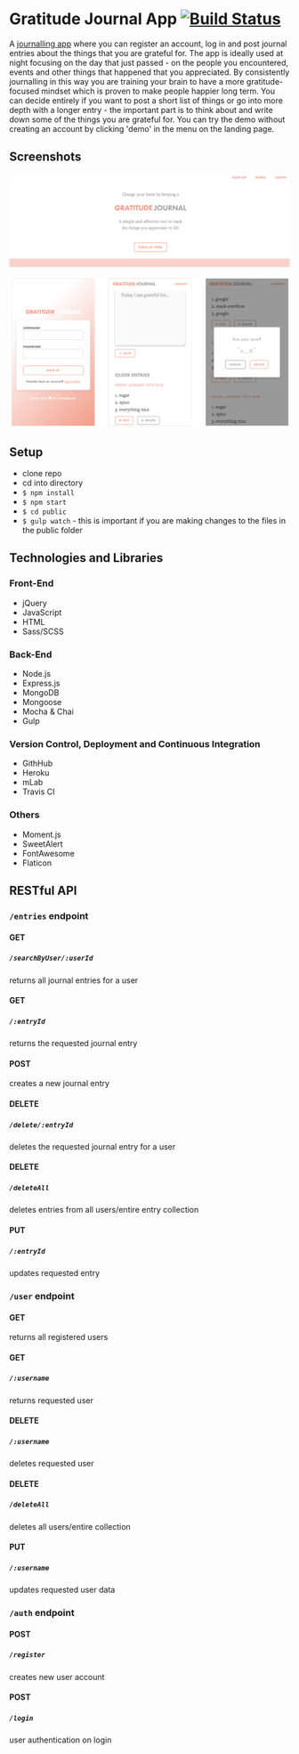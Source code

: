 # Gratitude Journal App  [![Build Status](https://travis-ci.org/trinehaave/grateful.svg?branch=master)](https://travis-ci.org/trinehaave/grateful)

A [journalling app](https://stormy-scrubland-44609.herokuapp.com/landing.html) where you can register an account, log in and post journal entries about the things that you are grateful for.  The app is ideally used at night focusing on the day that just passed - on the people you encountered, events and other things that happened that you appreciated. By consistently journalling in this way you are training your brain to have a more gratitude-focused mindset which is proven to make people happier long term. You can decide entirely if you want to post a short list of things or go into more depth with a longer entry - the important part is to think about and write down some of the things you are grateful for. You can try the demo without creating an account by clicking 'demo' in the menu on the landing page.

## Screenshots
![landing page screenshot](./public/image/landing-page.png)


![journal screenshot](./public/image/screenshot.png)

## Setup

* clone repo
* cd into directory
* `$ npm install`
* `$ npm start`
* `$ cd public`
* `$ gulp watch`  - this is important if you are making changes to the files in the   public folder


## Technologies and Libraries
### Front-End

* jQuery
* JavaScript
* HTML
* Sass/SCSS

### Back-End

* Node.js
* Express.js
* MongoDB
* Mongoose
* Mocha & Chai
* Gulp

### Version Control, Deployment and Continuous Integration

* GithHub
* Heroku
* mLab
* Travis CI

### Others

* Moment.js
* SweetAlert
* FontAwesome
* Flaticon



## RESTful API


### `/entries`  endpoint

#### GET
##### `/searchByUser/:userId`
returns all journal entries for a user

#### GET
##### `/:entryId`
returns the requested journal entry

#### POST
creates a new journal entry

#### DELETE
##### `/delete/:entryId`
deletes the requested journal entry for a user

#### DELETE
##### `/deleteAll`
deletes entries from all users/entire entry collection

#### PUT
##### `/:entryId`
updates requested entry



### `/user`  endpoint

#### GET
returns all registered users

#### GET
##### `/:username`
returns requested user

#### DELETE
##### `/:username`
deletes requested user

#### DELETE
##### `/deleteAll`
deletes all users/entire collection

#### PUT
##### `/:username`
updates requested user data



### `/auth`  endpoint

#### POST
##### `/register`
creates new user account

#### POST
##### `/login`
user authentication on login
